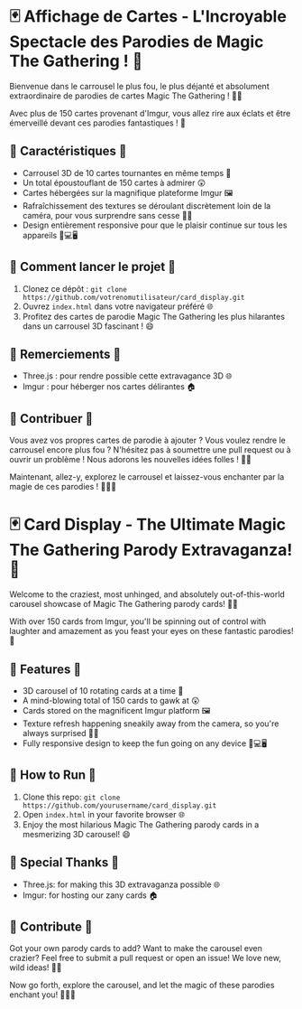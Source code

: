 # 🃏 Affichage de Cartes - L'Incroyable Spectacle des Parodies de Magic The Gathering ! 🎉

Bienvenue dans le carrousel le plus fou, le plus déjanté et absolument extraordinaire de parodies de cartes Magic The Gathering ! 🤪🚀

Avec plus de 150 cartes provenant d'Imgur, vous allez rire aux éclats et être émerveillé devant ces parodies fantastiques ! 🤣

## 🌟 Caractéristiques 🌟

- Carrousel 3D de 10 cartes tournantes en même temps 🎠
- Un total époustouflant de 150 cartes à admirer 😲
- Cartes hébergées sur la magnifique plateforme Imgur 🖼️
- Rafraîchissement des textures se déroulant discrètement loin de la caméra, pour vous surprendre sans cesse 🎩🐇
- Design entièrement responsive pour que le plaisir continue sur tous les appareils 📱💻🖥️

## 🚀 Comment lancer le projet 🚀

1. Clonez ce dépôt : `git clone https://github.com/votrenomutilisateur/card_display.git`
2. Ouvrez `index.html` dans votre navigateur préféré 🌐
3. Profitez des cartes de parodie Magic The Gathering les plus hilarantes dans un carrousel 3D fascinant ! 😄

## 💖 Remerciements 💖

- Three.js : pour rendre possible cette extravagance 3D 🌐
- Imgur : pour héberger nos cartes délirantes 🏠

## 💌 Contribuer 💌

Vous avez vos propres cartes de parodie à ajouter ? Vous voulez rendre le carrousel encore plus fou ? N'hésitez pas à soumettre une pull request ou à ouvrir un problème ! Nous adorons les nouvelles idées folles ! 🎡💡

Maintenant, allez-y, explorez le carrousel et laissez-vous enchanter par la magie de ces parodies ! 🧙‍♂️🌈



# 🃏 Card Display - The Ultimate Magic The Gathering Parody Extravaganza! 🎉

Welcome to the craziest, most unhinged, and absolutely out-of-this-world carousel showcase of Magic The Gathering parody cards! 🤪🚀

With over 150 cards from Imgur, you'll be spinning out of control with laughter and amazement as you feast your eyes on these fantastic parodies! 🤣

## 🌟 Features 🌟

- 3D carousel of 10 rotating cards at a time 🎠
- A mind-blowing total of 150 cards to gawk at 😲
- Cards stored on the magnificent Imgur platform 🖼️
- Texture refresh happening sneakily away from the camera, so you're always surprised 🎩🐇
- Fully responsive design to keep the fun going on any device 📱💻🖥️

## 🚀 How to Run 🚀

1. Clone this repo: `git clone https://github.com/yourusername/card_display.git`
2. Open `index.html` in your favorite browser 🌐
3. Enjoy the most hilarious Magic The Gathering parody cards in a mesmerizing 3D carousel! 😄

## 💖 Special Thanks 💖

- Three.js: for making this 3D extravaganza possible 🌐
- Imgur: for hosting our zany cards 🏠

## 💌 Contribute 💌

Got your own parody cards to add? Want to make the carousel even crazier? Feel free to submit a pull request or open an issue! We love new, wild ideas! 🎡💡

Now go forth, explore the carousel, and let the magic of these parodies enchant you! 🧙‍♂️🌈

